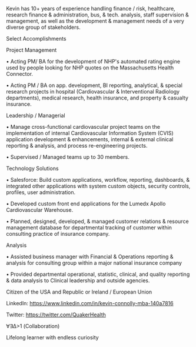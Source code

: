 Kevin has 10+ years of experience handling finance / risk, healthcare, research finance & administration, bus, & tech. analysis, staff supervision & management, as well as the development & management needs of a very diverse group of stakeholders. 

Select Accomplishments

Project Management

•	Acting PM/ BA for the development of NHP's automated rating engine used by people looking for NHP quotes on the Massachusetts Health Connector.  

•	Acting PM / BA on app. development, BI reporting, analytical, & special research projects in hospital (Cardiovascular & Interventional Radiology departments), medical research, health insurance, and property & casualty insurance.

Leadership / Managerial

•	Manage cross-functional cardiovascular project teams on the implementation of internal Cardiovascular Information System (CVIS) application development & enhancements, internal & external clinical reporting & analysis, and process re-engineering projects. 

•	Supervised / Managed teams up to 30 members.

Technology Solutions

•	Salesforce:  Build custom applications, workflow, reporting, dashboards, & integrated other applications with system custom objects, security controls, profiles, user administration.

•	Developed custom front end applications for the Lumedx Apollo Cardiovascular Warehouse.

•	Planned, designed, developed, & managed customer relations & resource management database for departmental tracking of customer within consulting practice of insurance company.

Analysis

•	Assisted business manager with Financial & Operations reporting & analysis for consulting group within a major national insurance company

•	Provided departmental operational, statistic, clinical, and quality reporting & data analysis to Clinical leadership and outside agencies.

Citizen of the USA and Republic or Ireland / European Union

LinkedIn: https://www.linkedin.com/in/kevin-connolly-mba-140a7816

Twitter: https://twitter.com/QuakerHealth

∀∃Δ>1 (Collaboration)

Lifelong learner with endless curiosity
